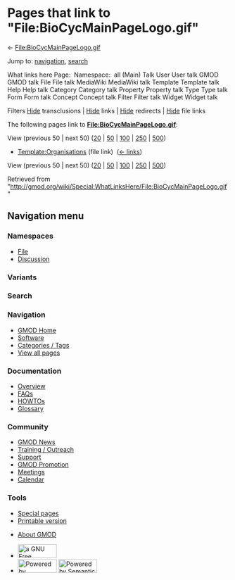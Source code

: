 <div id="mw-page-base" class="noprint">

</div>

<div id="mw-head-base" class="noprint">

</div>

<div id="content" class="mw-body" role="main">

<span id="top"></span>

<div id="mw-js-message" style="display:none;">

</div>



# <span dir="auto">Pages that link to "File:BioCycMainPageLogo.gif"</span>

<div id="bodyContent">

<div id="contentSub">

←
[File:BioCycMainPageLogo.gif](/wiki/File:BioCycMainPageLogo.gif "File:BioCycMainPageLogo.gif")

</div>

<div id="jump-to-nav" class="mw-jump">

Jump to: [navigation](#mw-navigation), [search](#p-search)

</div>

<div id="mw-content-text">

What links here Page:  Namespace:  all (Main) Talk User User talk GMOD
GMOD talk File File talk MediaWiki MediaWiki talk Template Template talk
Help Help talk Category Category talk Property Property talk Type Type
talk Form Form talk Concept Concept talk Filter Filter talk Widget
Widget talk

Filters
[Hide](/mediawiki/index.php?title=Special:WhatLinksHere/File:BioCycMainPageLogo.gif&hidetrans=1 "Special:WhatLinksHere/File:BioCycMainPageLogo.gif")
transclusions \|
[Hide](/mediawiki/index.php?title=Special:WhatLinksHere/File:BioCycMainPageLogo.gif&hidelinks=1 "Special:WhatLinksHere/File:BioCycMainPageLogo.gif")
links \|
[Hide](/mediawiki/index.php?title=Special:WhatLinksHere/File:BioCycMainPageLogo.gif&hideredirs=1 "Special:WhatLinksHere/File:BioCycMainPageLogo.gif")
redirects \|
[Hide](/mediawiki/index.php?title=Special:WhatLinksHere/File:BioCycMainPageLogo.gif&hideimages=1 "Special:WhatLinksHere/File:BioCycMainPageLogo.gif")
file links

The following pages link to
**[File:BioCycMainPageLogo.gif](/wiki/File:BioCycMainPageLogo.gif "File:BioCycMainPageLogo.gif")**:

View (previous 50 \| next 50)
([20](/mediawiki/index.php?title=Special:WhatLinksHere/File:BioCycMainPageLogo.gif&limit=20 "Special:WhatLinksHere/File:BioCycMainPageLogo.gif")
\|
[50](/mediawiki/index.php?title=Special:WhatLinksHere/File:BioCycMainPageLogo.gif&limit=50 "Special:WhatLinksHere/File:BioCycMainPageLogo.gif")
\|
[100](/mediawiki/index.php?title=Special:WhatLinksHere/File:BioCycMainPageLogo.gif&limit=100 "Special:WhatLinksHere/File:BioCycMainPageLogo.gif")
\|
[250](/mediawiki/index.php?title=Special:WhatLinksHere/File:BioCycMainPageLogo.gif&limit=250 "Special:WhatLinksHere/File:BioCycMainPageLogo.gif")
\|
[500](/mediawiki/index.php?title=Special:WhatLinksHere/File:BioCycMainPageLogo.gif&limit=500 "Special:WhatLinksHere/File:BioCycMainPageLogo.gif"))

- [Template:Organisations](/wiki/Template:Organisations "Template:Organisations")
  (file link) ‎ <span class="mw-whatlinkshere-tools">([←
  links](/mediawiki/index.php?title=Special:WhatLinksHere&target=Template%3AOrganisations "Special:WhatLinksHere"))</span>

View (previous 50 \| next 50)
([20](/mediawiki/index.php?title=Special:WhatLinksHere/File:BioCycMainPageLogo.gif&limit=20 "Special:WhatLinksHere/File:BioCycMainPageLogo.gif")
\|
[50](/mediawiki/index.php?title=Special:WhatLinksHere/File:BioCycMainPageLogo.gif&limit=50 "Special:WhatLinksHere/File:BioCycMainPageLogo.gif")
\|
[100](/mediawiki/index.php?title=Special:WhatLinksHere/File:BioCycMainPageLogo.gif&limit=100 "Special:WhatLinksHere/File:BioCycMainPageLogo.gif")
\|
[250](/mediawiki/index.php?title=Special:WhatLinksHere/File:BioCycMainPageLogo.gif&limit=250 "Special:WhatLinksHere/File:BioCycMainPageLogo.gif")
\|
[500](/mediawiki/index.php?title=Special:WhatLinksHere/File:BioCycMainPageLogo.gif&limit=500 "Special:WhatLinksHere/File:BioCycMainPageLogo.gif"))

</div>

<div class="printfooter">

Retrieved from
"<http://gmod.org/wiki/Special:WhatLinksHere/File:BioCycMainPageLogo.gif>"

</div>

<div id="catlinks" class="catlinks catlinks-allhidden">

</div>

<div class="visualClear">

</div>

</div>

</div>

<div id="mw-navigation">

## Navigation menu

<div id="mw-head">



<div id="left-navigation">

<div id="p-namespaces" class="vectorTabs" role="navigation"
aria-labelledby="p-namespaces-label">

### Namespaces

- <span id="ca-nstab-image"><a href="/wiki/File:BioCycMainPageLogo.gif" accesskey="c"
  title="View the file page [c]">File</a></span>
- <span id="ca-talk"><a
  href="/mediawiki/index.php?title=File_talk:BioCycMainPageLogo.gif&amp;action=edit&amp;redlink=1"
  accesskey="t"
  title="Discussion about the content page [t]">Discussion</a></span>

</div>

<div id="p-variants" class="vectorMenu emptyPortlet" role="navigation"
aria-labelledby="p-variants-label">

### 

### Variants[](#)

<div class="menu">

</div>

</div>

</div>

<div id="right-navigation">





</div>

<div id="p-search" role="search">

### Search

<div id="simpleSearch">

</div>

</div>

</div>

</div>

<div id="mw-panel">

<div id="p-logo" role="banner">

<a href="/wiki/Main_Page"
style="background-image: url(http://gmod.org/images/GMOD-cogs.png);"
title="Visit the main page"></a>

</div>

<div id="p-Navigation" class="portal" role="navigation"
aria-labelledby="p-Navigation-label">

### Navigation

<div class="body">

- <span id="n-GMOD-Home">[GMOD Home](/wiki/Main_Page)</span>
- <span id="n-Software">[Software](/wiki/GMOD_Components)</span>
- <span id="n-Categories-.2F-Tags">[Categories /
  Tags](/wiki/Categories)</span>
- <span id="n-View-all-pages">[View all
  pages](/wiki/Special:AllPages)</span>

</div>

</div>

<div id="p-Documentation" class="portal" role="navigation"
aria-labelledby="p-Documentation-label">

### Documentation

<div class="body">

- <span id="n-Overview">[Overview](/wiki/Overview)</span>
- <span id="n-FAQs">[FAQs](/wiki/Category:FAQ)</span>
- <span id="n-HOWTOs">[HOWTOs](/wiki/Category:HOWTO)</span>
- <span id="n-Glossary">[Glossary](/wiki/Glossary)</span>

</div>

</div>

<div id="p-Community" class="portal" role="navigation"
aria-labelledby="p-Community-label">

### Community

<div class="body">

- <span id="n-GMOD-News">[GMOD News](/wiki/GMOD_News)</span>
- <span id="n-Training-.2F-Outreach">[Training /
  Outreach](/wiki/Training_and_Outreach)</span>
- <span id="n-Support">[Support](/wiki/Support)</span>
- <span id="n-GMOD-Promotion">[GMOD
  Promotion](/wiki/GMOD_Promotion)</span>
- <span id="n-Meetings">[Meetings](/wiki/Meetings)</span>
- <span id="n-Calendar">[Calendar](/wiki/Calendar)</span>

</div>

</div>

<div id="p-tb" class="portal" role="navigation"
aria-labelledby="p-tb-label">

### Tools

<div class="body">

- <span id="t-specialpages"><a href="/wiki/Special:SpecialPages" accesskey="q"
  title="A list of all special pages [q]">Special pages</a></span>
- <span id="t-print"><a
  href="/mediawiki/index.php?title=Special:WhatLinksHere/File:BioCycMainPageLogo.gif&amp;printable=yes"
  rel="alternate" accesskey="p"
  title="Printable version of this page [p]">Printable version</a></span>

</div>

</div>

</div>

</div>

<div id="footer" role="contentinfo">

- <span id="footer-places-about">[About
  GMOD](/wiki/GMOD:About "GMOD:About")</span>

<!-- -->

- <span id="footer-copyrightico">[<img src="http://www.gnu.org/graphics/gfdl-logo-small.png" width="88"
  height="31" alt="a GNU Free Documentation License" />](http://www.gnu.org/licenses/fdl-1.3.html)</span>
- <span id="footer-poweredbyico">[<img src="/mediawiki/skins/common/images/poweredby_mediawiki_88x31.png"
  width="88" height="31" alt="Powered by MediaWiki" />](//www.mediawiki.org/)
  [<img
  src="/mediawiki/extensions/SemanticMediaWiki/includes/../resources/images/smw_button.png"
  width="88" height="31" alt="Powered by Semantic MediaWiki" />](https://www.semantic-mediawiki.org/wiki/Semantic_MediaWiki)</span>

<div style="clear:both">

</div>

</div>
